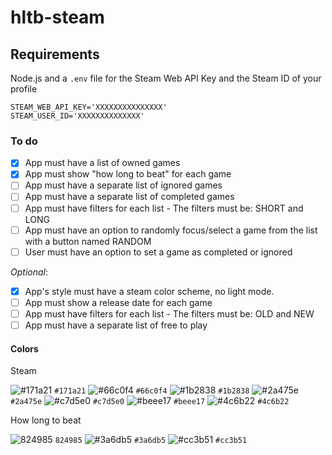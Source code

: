 # hltb-steam

## Requirements

Node.js and a `.env` file for the Steam Web API Key and the Steam ID of your profile

```env
STEAM_WEB_API_KEY='XXXXXXXXXXXXXXX'
STEAM_USER_ID='XXXXXXXXXXXXXX'
```

### To do

- [X] App must have a list of owned games
- [X] App must show "how long to beat" for each game
- [ ] App must have a separate list of ignored games
- [ ] App must have a separate list of completed games
- [ ] App must have filters for each list - The filters must be: SHORT and LONG
- [ ] App must have an option to randomly focus/select a game from the list with a button named RANDOM
- [ ] User must have an option to set a game as completed or ignored

*Optional*:

- [x] App's style must have a steam color scheme, no light mode.
- [ ] App must show a release date for each game
- [ ] App must have filters for each list - The filters must be: OLD and NEW
- [ ] App must have a separate list of free to play

#### Colors

Steam

![#171a21](https://via.placeholder.com/15/171a21/000000?text=+) `#171a21`
![#66c0f4](https://via.placeholder.com/15/66c0f4/000000?text=+) `#66c0f4`
![#1b2838](https://via.placeholder.com/15/1b2838/000000?text=+) `#1b2838`
![#2a475e](https://via.placeholder.com/15/2a475e/000000?text=+) `#2a475e`
![#c7d5e0](https://via.placeholder.com/15/c7d5e0/000000?text=+) `#c7d5e0`
![#beee17](https://via.placeholder.com/15/beee17/000000?text=+) `#beee17`
![#4c6b22](https://via.placeholder.com/15/4c6b22/000000?text=+) `#4c6b22`

How long to beat

![824985](https://via.placeholder.com/15/824985/000000?text=+) `824985`
![#3a6db5](https://via.placeholder.com/15/3a6db5/000000?text=+) `#3a6db5`
![#cc3b51](https://via.placeholder.com/15/cc3b51/000000?text=+) `#cc3b51`

